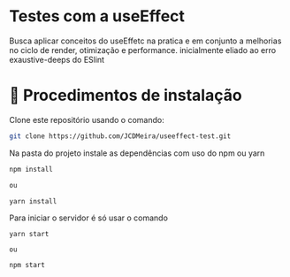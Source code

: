 # Testes com a useEffect

Busca aplicar conceitos do useEffetc na pratica e em conjunto a melhorias no ciclo de render, otimização e performance.
inicialmente eliado ao erro exaustive-deeps do ESlint

# 📝 Procedimentos de instalação

Clone este repositório usando o comando:

```bash
git clone https://github.com/JCDMeira/useeffect-test.git
```

Na pasta do projeto instale as dependências com uso do npm ou yarn

```bash
npm install

ou

yarn install
```

Para iniciar o servidor é só usar o comando

```
yarn start

ou

npm start

```
